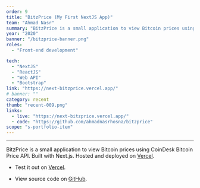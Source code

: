 ```yaml
---
order: 9
title: "BitzPrice (My First NextJS App)"
team: "Ahmad Nasr"
summary: "BitzPrice is a small application to view Bitcoin prices using CoinDesk Bitcoin Price API. Built with Next.js"
year: "2020"
banner: "/bitzprice-banner.png"
roles:
  - "Front-end development"

tech:
  - "NextJS"
  - "ReactJS"
  - "Web API"
  - "Bootstrap"
link: "https://next-bitzprice.vercel.app/"
# banner: ""
category: recent
thumb: "recent-009.png"
links:
  - live: "https://next-bitzprice.vercel.app/"
  - code: "https://github.com/ahmadnasrhosna/bitzprice"
scope: "s-portfolio-item"
---
```

<hr class="u-line-divider"/>

BitzPrice is a small application to view Bitcoin prices using CoinDesk Bitcoin Price API. Built with Next.js. Hosted and deployed on [Vercel](https://next-bitzprice.vercel.app/).

- Test it out on [Vercel](https://next-bitzprice.vercel.app/).

- View source code on [GitHub](https://github.com/ahmadnasrhosna/bitzprice).

